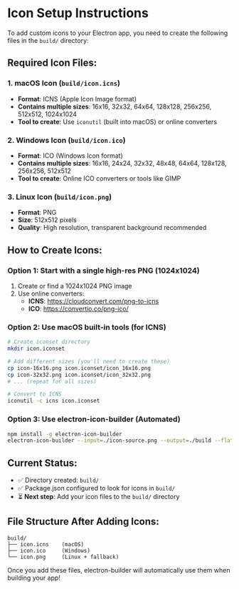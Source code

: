 # Icon Setup Instructions

To add custom icons to your Electron app, you need to create the following files in the `build/` directory:

## Required Icon Files:

### 1. macOS Icon (`build/icon.icns`)
- **Format**: ICNS (Apple Icon Image format)
- **Contains multiple sizes**: 16x16, 32x32, 64x64, 128x128, 256x256, 512x512, 1024x1024
- **Tool to create**: Use `iconutil` (built into macOS) or online converters

### 2. Windows Icon (`build/icon.ico`) 
- **Format**: ICO (Windows Icon format)
- **Contains multiple sizes**: 16x16, 24x24, 32x32, 48x48, 64x64, 128x128, 256x256, 512x512
- **Tool to create**: Online ICO converters or tools like GIMP

### 3. Linux Icon (`build/icon.png`)
- **Format**: PNG
- **Size**: 512x512 pixels
- **Quality**: High resolution, transparent background recommended

## How to Create Icons:

### Option 1: Start with a single high-res PNG (1024x1024)
1. Create or find a 1024x1024 PNG image
2. Use online converters:
   - **ICNS**: https://cloudconvert.com/png-to-icns
   - **ICO**: https://convertio.co/png-ico/

### Option 2: Use macOS built-in tools (for ICNS)
```bash
# Create iconset directory
mkdir icon.iconset

# Add different sizes (you'll need to create these)
cp icon-16x16.png icon.iconset/icon_16x16.png
cp icon-32x32.png icon.iconset/icon_32x32.png
# ... (repeat for all sizes)

# Convert to ICNS
iconutil -c icns icon.iconset
```

### Option 3: Use electron-icon-builder (Automated)
```bash
npm install -g electron-icon-builder
electron-icon-builder --input=./icon-source.png --output=./build --flatten
```

## Current Status:
- ✅ Directory created: `build/`
- ✅ Package.json configured to look for icons in `build/`
- ⏳ **Next step**: Add your icon files to the `build/` directory

## File Structure After Adding Icons:
```
build/
├── icon.icns    (macOS)
├── icon.ico     (Windows) 
└── icon.png     (Linux + fallback)
```

Once you add these files, electron-builder will automatically use them when building your app!

